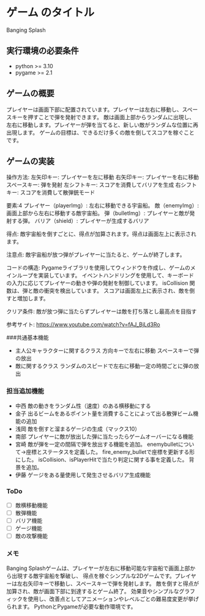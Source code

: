 # ゲーム のタイトル
Banging Splash
## 実行環境の必要条件
* python >= 3.10
* pygame >= 2.1

## ゲームの概要
プレイヤーは画面下部に配置されています。プレイヤーは左右に移動し、スペースキーを押すことで弾を発射できます。
敵は画面上部からランダムに出現し、左右に移動します。プレイヤーが弾を当てると、新しい敵がランダムな位置に再出現します。
ゲームの目標は、できるだけ多くの敵を倒してスコアを稼ぐことです。

## ゲームの実装
操作方法:
左矢印キー: プレイヤーを左に移動
右矢印キー: プレイヤーを右に移動
スペースキー: 弾を発射
左シフトキー: スコアを消費してバリアを生成
右シフトキー: スコアを消費して散弾銃モード

要素:4
プレイヤー（playerImg）: 左右に移動できる宇宙船。
敵（enemyImg）: 画面上部から左右に移動する敵宇宙船。
弾（bulletImg）: プレイヤーと敵が発射する弾。
バリア（shield）: プレイヤーが生成するバリア


得点:
敵宇宙船を倒すごとに、得点が加算されます。得点は画面左上に表示されます。

注意点:
敵宇宙船が放つ弾がプレイヤーに当たると、ゲームが終了します。

コードの構造:
Pygameライブラリを使用してウィンドウを作成し、ゲームのメインループを実装しています。
イベントハンドリングを使用して、キーボードの入力に応じてプレイヤーの動きや弾の発射を制御しています。
isCollision 関数は、弾と敵の衝突を検出しています。
スコアは画面左上に表示され、敵を倒すと増加します。

クリア条件:
敵が放つ弾に当たらずプレイヤーは敵を打ち落とし最高点を目指す

参考サイト:
https://www.youtube.com/watch?v=fAJ_BjLd3Ro

###共通基本機能
* 主人公キャラクターに関するクラス
方向キーで左右に移動
スペースキーで弾の放出
* 敵に関するクラス
ランダムのスピードで左右に移動一定の時間ごとに弾の放出

### 担当追加機能
* 中西
敵の動きをランダム性（速度）のある横移動にする
* 金子
出るビームをあるポイント量を消費することによって出る散弾ビーム機能の追加
* 浅岡
敵を倒すと溜まるゲージの生成（マックス10）
* 南部
プレイヤーに敵が放出した弾に当たったらゲームオーバーになる機能
* 宮崎
敵が弾を一定の間隔で弾を放出する機能を追加。
enemybulletについて→座標とステータスを定義した。
fire_enemy_bulletで座標を更新する形にした。
isCollision、isPlayerHitで当たり判定に関する事を定義した。
背景を追加。
* 伊藤
ゲージをある量使用して発生させるバリア生成機能
### ToDo
- [ ] 敵横移動機能
- [ ] 散弾機能
- [ ] バリア機能
- [ ] ゲージ機能
- [ ] 敵の攻撃機能

### メモ
Banging Splashゲームは、プレイヤーが左右に移動可能な宇宙船で画面上部から出現する敵宇宙船を撃破し、
得点を稼ぐシンプルな2Dゲームです。プレイヤーは左右矢印キーで移動し、スペースキーで弾を発射します。
敵を倒すと得点が加算され、敵が画面下部に到達するとゲーム終了。
効果音やシンプルなグラフィックを使用し、改善点としてアニメーションやレベルごとの難易度変更が挙げられます。
PythonとPygameが必要な動作環境です。
